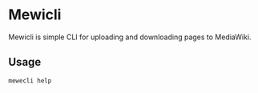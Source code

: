 # Mewicli

Mewicli is simple CLI for uploading and downloading pages to MediaWiki.

## Usage

    mewecli help

